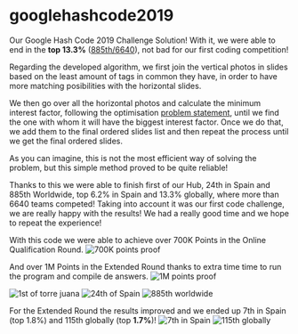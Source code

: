 # googlehashcode2019
Our Google Hash Code 2019 Challenge Solution! With it, we were able to end in the **top 13.3%** ([885th/6640](https://codingcompetitions.withgoogle.com/hashcode/archive/2019)), not bad for our first coding competition!

Regarding the developed algorithm, we first join the vertical photos in slides based on the least amount of tags in common they have, in order to have more matching posibilities with the horizontal slides.

We then go over all the horizontal photos and calculate the minimum interest factor, following the optimisation [problem statement](https://github.com/izadiegizabal/googlehashcode2019/blob/master/photo_slideshow.pdf), until we find the one with whom it will have the biggest interest factor. Once we do that, we add them to the final ordered slides list and then repeat the process until we get the final ordered slides.

As you can imagine, this is not the most efficient way of solving the problem, but this simple method proved to be quite reliable!

Thanks to this we were able to finish first of our Hub, 24th in Spain and 885th Worldwide, top 6.2% in Spain and 13.3% globally, where more than 6640 teams competed! Taking into account it was our first code challenge, we are really happy with the results! We had a really good time and we hope to repeat the experience!

With this code we were able to achieve over 700K Points in the Online Qualification Round.
![700K points proof](https://i.imgur.com/WJGTtM2.png)

And over 1M Points in the Extended Round thanks to extra time time to run the program and compile de answers.
![1M points proof](https://i.imgur.com/LChP0yx.png)

![1st of torre juana](https://i.imgur.com/LvCJdo4.png)
![24th of Spain](https://i.imgur.com/iUN5U4j.png)
![885th worldwide](https://i.imgur.com/CLiBUC9.png)

For the Extended Round the results improved and we ended up 7th in Spain (top 1.8%) and 115th globally (top **1.7%**)!
![7th in Spain](https://i.imgur.com/gRd7Fiq.png)
![115th globally](https://i.imgur.com/js3e2KS.png)
